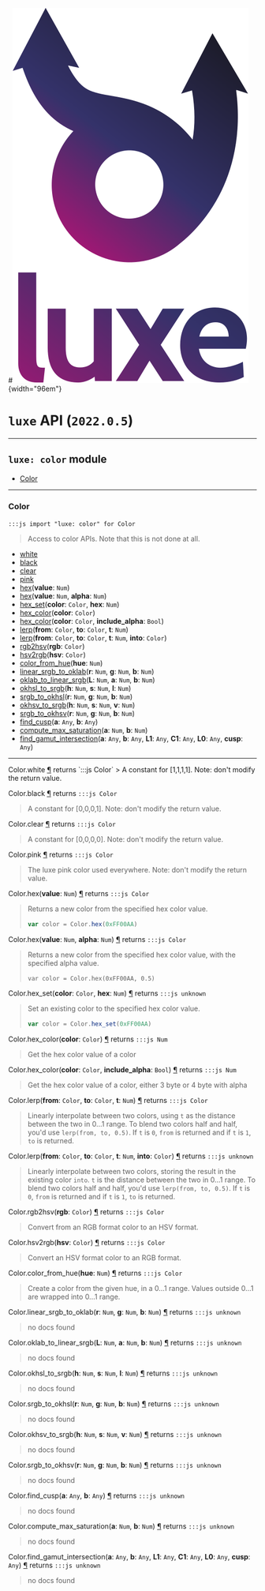 #![](../images/luxe-dark.svg){width="96em"}

# `luxe` API (`2022.0.5`)  


---

## `luxe: color` module

- [Color](#color)   

---

### Color
`:::js import "luxe: color" for Color`
> Access to color APIs. Note that this is not done at all.

- [white](#Color.white)
- [black](#Color.black)
- [clear](#Color.clear)
- [pink](#Color.pink)
- [hex](#Color.hex)(**value**: `Num`)
- [hex](#Color.hex+2)(**value**: `Num`, **alpha**: `Num`)
- [hex_set](#Color.hex_set+2)(**color**: `Color`, **hex**: `Num`)
- [hex_color](#Color.hex_color)(**color**: `Color`)
- [hex_color](#Color.hex_color+2)(**color**: `Color`, **include_alpha**: `Bool`)
- [lerp](#Color.lerp+3)(**from**: `Color`, **to**: `Color`, **t**: `Num`)
- [lerp](#Color.lerp+4)(**from**: `Color`, **to**: `Color`, **t**: `Num`, **into**: `Color`)
- [rgb2hsv](#Color.rgb2hsv)(**rgb**: `Color`)
- [hsv2rgb](#Color.hsv2rgb)(**hsv**: `Color`)
- [color_from_hue](#Color.color_from_hue)(**hue**: `Num`)
- [linear_srgb_to_oklab](#Color.linear_srgb_to_oklab+3)(**r**: `Num`, **g**: `Num`, **b**: `Num`)
- [oklab_to_linear_srgb](#Color.oklab_to_linear_srgb+3)(**L**: `Num`, **a**: `Num`, **b**: `Num`)
- [okhsl_to_srgb](#Color.okhsl_to_srgb+3)(**h**: `Num`, **s**: `Num`, **l**: `Num`)
- [srgb_to_okhsl](#Color.srgb_to_okhsl+3)(**r**: `Num`, **g**: `Num`, **b**: `Num`)
- [okhsv_to_srgb](#Color.okhsv_to_srgb+3)(**h**: `Num`, **s**: `Num`, **v**: `Num`)
- [srgb_to_okhsv](#Color.srgb_to_okhsv+3)(**r**: `Num`, **g**: `Num`, **b**: `Num`)
- [find_cusp](#Color.find_cusp+2)(**a**: `Any`, **b**: `Any`)
- [compute_max_saturation](#Color.compute_max_saturation+2)(**a**: `Num`, **b**: `Num`)
- [find_gamut_intersection](#Color.find_gamut_intersection+6)(**a**: `Any`, **b**: `Any`, **L1**: `Any`, **C1**: `Any`, **L0**: `Any`, **cusp**: `Any`)

<hr/>
<endpoint module="luxe: color" class="Color" signature="white"></endpoint>
<signature id="Color.white">Color.white
<a class="headerlink" href="#Color.white" title="Permanent link">¶</a></signature>
<span class='api_ret'>returns</span> `:::js Color`
> A constant for [1,1,1,1]. Note: don't modify the return value.   

<endpoint module="luxe: color" class="Color" signature="black"></endpoint>
<signature id="Color.black">Color.black
<a class="headerlink" href="#Color.black" title="Permanent link">¶</a></signature>
<span class='api_ret'>returns</span> `:::js Color`
> A constant for [0,0,0,1]. Note: don't modify the return value.   

<endpoint module="luxe: color" class="Color" signature="clear"></endpoint>
<signature id="Color.clear">Color.clear
<a class="headerlink" href="#Color.clear" title="Permanent link">¶</a></signature>
<span class='api_ret'>returns</span> `:::js Color`
> A constant for [0,0,0,0]. Note: don't modify the return value.   

<endpoint module="luxe: color" class="Color" signature="pink"></endpoint>
<signature id="Color.pink">Color.pink
<a class="headerlink" href="#Color.pink" title="Permanent link">¶</a></signature>
<span class='api_ret'>returns</span> `:::js Color`
> The luxe pink color used everywhere. Note: don't modify the return value.   

<endpoint module="luxe: color" class="Color" signature="hex(value : Num)"></endpoint>
<signature id="Color.hex">Color.hex(**value**: `Num`)
<a class="headerlink" href="#Color.hex" title="Permanent link">¶</a></signature>
<span class='api_ret'>returns</span> `:::js Color`
> Returns a new color from the specified hex color value.
> 
>   ```js
>   var color = Color.hex(0xFF00AA)
>   ```   

<endpoint module="luxe: color" class="Color" signature="hex(value : Num, alpha : Num)"></endpoint>
<signature id="Color.hex+2">Color.hex(**value**: `Num`, **alpha**: `Num`)
<a class="headerlink" href="#Color.hex+2" title="Permanent link">¶</a></signature>
<span class='api_ret'>returns</span> `:::js Color`
> Returns a new color from the specified hex color value, with the specified alpha value.
> 
>     var color = Color.hex(0xFF00AA, 0.5)   

<endpoint module="luxe: color" class="Color" signature="hex_set(color : Color, hex : Num)"></endpoint>
<signature id="Color.hex_set+2">Color.hex_set(**color**: `Color`, **hex**: `Num`)
<a class="headerlink" href="#Color.hex_set+2" title="Permanent link">¶</a></signature>
<span class='api_ret'>returns</span> `:::js unknown`
> Set an existing color to the specified hex color value.
> 
>   ```js
>   var color = Color.hex_set(0xFF00AA)
>   ```   

<endpoint module="luxe: color" class="Color" signature="hex_color(color : Color)"></endpoint>
<signature id="Color.hex_color">Color.hex_color(**color**: `Color`)
<a class="headerlink" href="#Color.hex_color" title="Permanent link">¶</a></signature>
<span class='api_ret'>returns</span> `:::js Num`
> Get the hex color value of a color   

<endpoint module="luxe: color" class="Color" signature="hex_color(color : Color, include_alpha : Bool)"></endpoint>
<signature id="Color.hex_color+2">Color.hex_color(**color**: `Color`, **include_alpha**: `Bool`)
<a class="headerlink" href="#Color.hex_color+2" title="Permanent link">¶</a></signature>
<span class='api_ret'>returns</span> `:::js Num`
> Get the hex color value of a color, either 3 byte or 4 byte with alpha   

<endpoint module="luxe: color" class="Color" signature="lerp(from : Color, to : Color, t : Num)"></endpoint>
<signature id="Color.lerp+3">Color.lerp(**from**: `Color`, **to**: `Color`, **t**: `Num`)
<a class="headerlink" href="#Color.lerp+3" title="Permanent link">¶</a></signature>
<span class='api_ret'>returns</span> `:::js Color`
> Linearly interpolate between two colors, using `t` as the distance between the two in 0...1 range.
> To blend two colors half and half, you'd use `lerp(from, to, 0.5)`. If `t` is `0`, `from` is returned
> and if `t` is `1`, `to` is returned.   

<endpoint module="luxe: color" class="Color" signature="lerp(from : Color, to : Color, t : Num, into : Color)"></endpoint>
<signature id="Color.lerp+4">Color.lerp(**from**: `Color`, **to**: `Color`, **t**: `Num`, **into**: `Color`)
<a class="headerlink" href="#Color.lerp+4" title="Permanent link">¶</a></signature>
<span class='api_ret'>returns</span> `:::js unknown`
> Linearly interpolate between two colors, storing the result in the existing color `into`. 
> `t` is the distance between the two in 0...1 range. To blend two colors half and half, 
> you'd use `lerp(from, to, 0.5)`. If `t` is `0`, `from` is returned and if `t` is `1`, `to` is returned.   

<endpoint module="luxe: color" class="Color" signature="rgb2hsv(rgb : Color)"></endpoint>
<signature id="Color.rgb2hsv">Color.rgb2hsv(**rgb**: `Color`)
<a class="headerlink" href="#Color.rgb2hsv" title="Permanent link">¶</a></signature>
<span class='api_ret'>returns</span> `:::js Color`
> Convert from an RGB format color to an HSV format.   

<endpoint module="luxe: color" class="Color" signature="hsv2rgb(hsv : Color)"></endpoint>
<signature id="Color.hsv2rgb">Color.hsv2rgb(**hsv**: `Color`)
<a class="headerlink" href="#Color.hsv2rgb" title="Permanent link">¶</a></signature>
<span class='api_ret'>returns</span> `:::js Color`
> Convert an HSV format color to an RGB format.   

<endpoint module="luxe: color" class="Color" signature="color_from_hue(hue : Num)"></endpoint>
<signature id="Color.color_from_hue">Color.color_from_hue(**hue**: `Num`)
<a class="headerlink" href="#Color.color_from_hue" title="Permanent link">¶</a></signature>
<span class='api_ret'>returns</span> `:::js Color`
> Create a color from the given hue, in a 0...1 range. 
> Values outside 0...1 are wrapped into 0...1 range.   

<endpoint module="luxe: color" class="Color" signature="linear_srgb_to_oklab(r : Num, g : Num, b : Num)"></endpoint>
<signature id="Color.linear_srgb_to_oklab+3">Color.linear_srgb_to_oklab(**r**: `Num`, **g**: `Num`, **b**: `Num`)
<a class="headerlink" href="#Color.linear_srgb_to_oklab+3" title="Permanent link">¶</a></signature>
<span class='api_ret'>returns</span> `:::js unknown`
> no docs found   

<endpoint module="luxe: color" class="Color" signature="oklab_to_linear_srgb(L : Num, a : Num, b : Num)"></endpoint>
<signature id="Color.oklab_to_linear_srgb+3">Color.oklab_to_linear_srgb(**L**: `Num`, **a**: `Num`, **b**: `Num`)
<a class="headerlink" href="#Color.oklab_to_linear_srgb+3" title="Permanent link">¶</a></signature>
<span class='api_ret'>returns</span> `:::js unknown`
> no docs found   

<endpoint module="luxe: color" class="Color" signature="okhsl_to_srgb(h : Num, s : Num, l : Num)"></endpoint>
<signature id="Color.okhsl_to_srgb+3">Color.okhsl_to_srgb(**h**: `Num`, **s**: `Num`, **l**: `Num`)
<a class="headerlink" href="#Color.okhsl_to_srgb+3" title="Permanent link">¶</a></signature>
<span class='api_ret'>returns</span> `:::js unknown`
> no docs found   

<endpoint module="luxe: color" class="Color" signature="srgb_to_okhsl(r : Num, g : Num, b : Num)"></endpoint>
<signature id="Color.srgb_to_okhsl+3">Color.srgb_to_okhsl(**r**: `Num`, **g**: `Num`, **b**: `Num`)
<a class="headerlink" href="#Color.srgb_to_okhsl+3" title="Permanent link">¶</a></signature>
<span class='api_ret'>returns</span> `:::js unknown`
> no docs found   

<endpoint module="luxe: color" class="Color" signature="okhsv_to_srgb(h : Num, s : Num, v : Num)"></endpoint>
<signature id="Color.okhsv_to_srgb+3">Color.okhsv_to_srgb(**h**: `Num`, **s**: `Num`, **v**: `Num`)
<a class="headerlink" href="#Color.okhsv_to_srgb+3" title="Permanent link">¶</a></signature>
<span class='api_ret'>returns</span> `:::js unknown`
> no docs found   

<endpoint module="luxe: color" class="Color" signature="srgb_to_okhsv(r : Num, g : Num, b : Num)"></endpoint>
<signature id="Color.srgb_to_okhsv+3">Color.srgb_to_okhsv(**r**: `Num`, **g**: `Num`, **b**: `Num`)
<a class="headerlink" href="#Color.srgb_to_okhsv+3" title="Permanent link">¶</a></signature>
<span class='api_ret'>returns</span> `:::js unknown`
> no docs found   

<endpoint module="luxe: color" class="Color" signature="find_cusp(a : Any, b : Any)"></endpoint>
<signature id="Color.find_cusp+2">Color.find_cusp(**a**: `Any`, **b**: `Any`)
<a class="headerlink" href="#Color.find_cusp+2" title="Permanent link">¶</a></signature>
<span class='api_ret'>returns</span> `:::js unknown`
> no docs found   

<endpoint module="luxe: color" class="Color" signature="compute_max_saturation(a : Num, b : Num)"></endpoint>
<signature id="Color.compute_max_saturation+2">Color.compute_max_saturation(**a**: `Num`, **b**: `Num`)
<a class="headerlink" href="#Color.compute_max_saturation+2" title="Permanent link">¶</a></signature>
<span class='api_ret'>returns</span> `:::js unknown`
> no docs found   

<endpoint module="luxe: color" class="Color" signature="find_gamut_intersection(a : Any, b : Any, L1 : Any, C1 : Any, L0 : Any, cusp : Any)"></endpoint>
<signature id="Color.find_gamut_intersection+6">Color.find_gamut_intersection(**a**: `Any`, **b**: `Any`, **L1**: `Any`, **C1**: `Any`, **L0**: `Any`, **cusp**: `Any`)
<a class="headerlink" href="#Color.find_gamut_intersection+6" title="Permanent link">¶</a></signature>
<span class='api_ret'>returns</span> `:::js unknown`
> no docs found   

